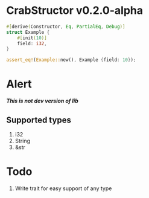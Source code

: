 
# CrabStructor v0.2.0-alpha

```rust
#[derive(Constructor, Eq, PartialEq, Debug)]
struct Example {
    #[init(10)]
    field: i32,
}

assert_eq!(Example::new(), Example {field: 10});
```

# Alert

***This is not dev version of lib***

## Supported types
1. i32
2. String
3. &str

# Todo
1. Write trait for easy support of any type